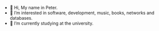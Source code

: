 - 👋 Hi, My name in Peter.
- 👀 I’m interested in software, development, music, books, networks and databases.
- 🌱 I’m currently studying at the university.

<!---
pedroramtz/pedroramtz is a ✨ special ✨ repository because its `README.md` (this file) appears on your GitHub profile.
You can click the Preview link to take a look at your changes.
--->
